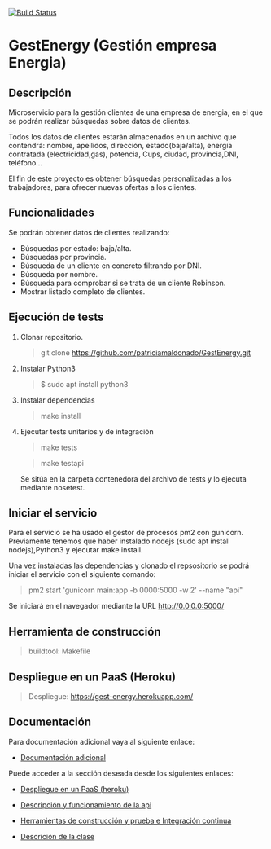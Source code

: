[![Build Status](https://travis-ci.com/patriciamaldonado/GestEnergy.svg?branch=master)](https://travis-ci.com/patriciamaldonado/GestEnergy)
# GestEnergy (Gestión empresa Energia)

## Descripción

 Microservicio para la gestión clientes de una empresa de energia, en el que se podrán realizar búsquedas sobre datos de clientes.

Todos los datos de clientes estarán almacenados en un archivo que contendrá: nombre, apellidos, dirección, estado(baja/alta), energía contratada (electricidad,gas), potencia, Cups, ciudad, provincia,DNI, teléfono...

El fin de este proyecto es obtener búsquedas personalizadas a los trabajadores, para ofrecer nuevas ofertas a los clientes.

## Funcionalidades

Se podrán obtener datos de clientes realizando:

- Búsquedas por estado: baja/alta.
- Búsquedas por provincia.
- Búsqueda de un cliente en concreto filtrando por DNI.
- Búsqueda por nombre.
- Búsqueda para comprobar si se trata de un cliente Robinson.
- Mostrar listado completo de clientes.


## Ejecución de tests

 1. Clonar repositorio.

    > git clone  https://github.com/patriciamaldonado/GestEnergy.git

 2. Instalar Python3

    > $ sudo apt install python3

 3. Instalar dependencias
    > make install

4. Ejecutar tests unitarios y de integración

   > make tests

   > make testapi

   Se sitúa en la carpeta contenedora del archivo de tests y lo ejecuta mediante nosetest.

## Iniciar el servicio

Para el servicio se ha usado el gestor de procesos pm2 con gunicorn.
Previamente tenemos que haber instalado nodejs (sudo apt install nodejs),Python3 y
ejecutar make install.

Una vez instaladas las dependencias y clonado el repsositorio se podrá iniciar el servicio con el siguiente comando:
>  pm2 start 'gunicorn main:app -b 0000:5000 -w 2' --name "api"

Se iniciará en el navegador mediante la URL http://0.0.0.0:5000/


## Herramienta de construcción
> buildtool: Makefile

## Despliegue en un PaaS (Heroku)
> Despliegue: https://gest-energy.herokuapp.com/

## Documentación
Para documentación adicional vaya al siguiente enlace:
 - [Documentación adicional](https://github.com/patriciamaldonado/GestEnergy/blob/master/docs/documentacion.md)

Puede acceder a la sección deseada desde los siguientes enlaces:
- [Despliegue en un PaaS (heroku)](https://github.com/patriciamaldonado/GestEnergy/blob/master/docs/despliegue_pass.md)
- [Descripción y funcionamiento de la api](https://github.com/patriciamaldonado/GestEnergy/blob/master/docs/api.md)

- [Herramientas de construcción y prueba e Integración continua](https://github.com/patriciamaldonado/GestEnergy/blob/master/docs/CI_test.md)
- [Descrición de la clase](https://github.com/patriciamaldonado/GestEnergy/blob/master/docs/doc_clase.md)
